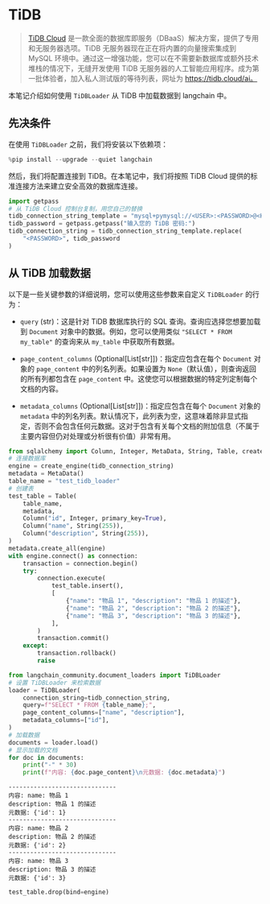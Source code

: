 # TiDB

> [TiDB Cloud](https://tidbcloud.com/) 是一款全面的数据库即服务（DBaaS）解决方案，提供了专用和无服务器选项。TiDB 无服务器现在正在将内置的向量搜索集成到 MySQL 环境中。通过这一增强功能，您可以在不需要新数据库或额外技术堆栈的情况下，无缝开发使用 TiDB 无服务器的人工智能应用程序。成为第一批体验者，加入私人测试版的等待列表，网址为 https://tidb.cloud/ai。

本笔记介绍如何使用 `TiDBLoader` 从 TiDB 中加载数据到 langchain 中。

## 先决条件

在使用 `TiDBLoader` 之前，我们将安装以下依赖项：

```python
%pip install --upgrade --quiet langchain
```

然后，我们将配置连接到 TiDB。在本笔记中，我们将按照 TiDB Cloud 提供的标准连接方法来建立安全高效的数据库连接。

```python
import getpass
# 从 TiDB Cloud 控制台复制，用您自己的替换
tidb_connection_string_template = "mysql+pymysql://<USER>:<PASSWORD>@<HOST>:4000/<DB>?ssl_ca=/etc/ssl/cert.pem&ssl_verify_cert=true&ssl_verify_identity=true"
tidb_password = getpass.getpass("输入您的 TiDB 密码:")
tidb_connection_string = tidb_connection_string_template.replace(
    "<PASSWORD>", tidb_password
)
```

## 从 TiDB 加载数据

以下是一些关键参数的详细说明，您可以使用这些参数来自定义 `TiDBLoader` 的行为：

- `query` (str)：这是针对 TiDB 数据库执行的 SQL 查询。查询应选择您想要加载到 `Document` 对象中的数据。例如，您可以使用类似 `"SELECT * FROM my_table"` 的查询来从 `my_table` 中获取所有数据。

- `page_content_columns` (Optional[List[str]])：指定应包含在每个 `Document` 对象的 `page_content` 中的列名列表。如果设置为 `None`（默认值），则查询返回的所有列都包含在 `page_content` 中。这使您可以根据数据的特定列定制每个文档的内容。

- `metadata_columns` (Optional[List[str]])：指定应包含在每个 `Document` 对象的 `metadata` 中的列名列表。默认情况下，此列表为空，这意味着除非显式指定，否则不会包含任何元数据。这对于包含有关每个文档的附加信息（不属于主要内容但仍对处理或分析很有价值）非常有用。

```python
from sqlalchemy import Column, Integer, MetaData, String, Table, create_engine
# 连接数据库
engine = create_engine(tidb_connection_string)
metadata = MetaData()
table_name = "test_tidb_loader"
# 创建表
test_table = Table(
    table_name,
    metadata,
    Column("id", Integer, primary_key=True),
    Column("name", String(255)),
    Column("description", String(255)),
)
metadata.create_all(engine)
with engine.connect() as connection:
    transaction = connection.begin()
    try:
        connection.execute(
            test_table.insert(),
            [
                {"name": "物品 1", "description": "物品 1 的描述"},
                {"name": "物品 2", "description": "物品 2 的描述"},
                {"name": "物品 3", "description": "物品 3 的描述"},
            ],
        )
        transaction.commit()
    except:
        transaction.rollback()
        raise
```

```python
from langchain_community.document_loaders import TiDBLoader
# 设置 TiDBLoader 来检索数据
loader = TiDBLoader(
    connection_string=tidb_connection_string,
    query=f"SELECT * FROM {table_name};",
    page_content_columns=["name", "description"],
    metadata_columns=["id"],
)
# 加载数据
documents = loader.load()
# 显示加载的文档
for doc in documents:
    print("-" * 30)
    print(f"内容: {doc.page_content}\n元数据: {doc.metadata}")
```

```output
------------------------------
内容: name: 物品 1
description: 物品 1 的描述
元数据: {'id': 1}
------------------------------
内容: name: 物品 2
description: 物品 2 的描述
元数据: {'id': 2}
------------------------------
内容: name: 物品 3
description: 物品 3 的描述
元数据: {'id': 3}
```

```python
test_table.drop(bind=engine)
```
